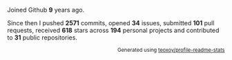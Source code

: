 Joined Github **9** years ago.

Since then I pushed **2571** commits, opened **34** issues, submitted **101** pull requests, received **618** stars across **194** personal projects and contributed to **31** public repositories.

<p align="right"><sub>Generated using <a href="https://github.com/marketplace/actions/profile-readme-stats">teoxoy/profile-readme-stats</a></sub></p>
